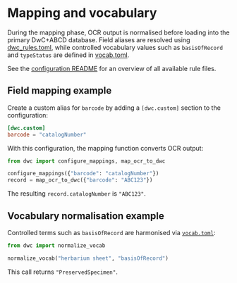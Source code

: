 # Mapping and vocabulary

During the mapping phase, OCR output is normalised before loading into the
primary DwC+ABCD database. Field aliases are resolved using
[dwc_rules.toml](../config/rules/dwc_rules.toml), while controlled vocabulary
values such as `basisOfRecord` and `typeStatus` are defined in
[vocab.toml](../config/rules/vocab.toml).

See the [configuration README](../config/README.md) for an overview of all
available rule files.

## Field mapping example

Create a custom alias for `barcode` by adding a `[dwc.custom]` section to the
configuration:

```toml
[dwc.custom]
barcode = "catalogNumber"
```

With this configuration, the mapping function converts OCR output:

```python
from dwc import configure_mappings, map_ocr_to_dwc

configure_mappings({"barcode": "catalogNumber"})
record = map_ocr_to_dwc({"barcode": "ABC123"})
```

The resulting `record.catalogNumber` is `"ABC123"`.

## Vocabulary normalisation example

Controlled terms such as `basisOfRecord` are harmonised via
[`vocab.toml`](../config/rules/vocab.toml):

```python
from dwc import normalize_vocab

normalize_vocab("herbarium sheet", "basisOfRecord")
```

This call returns `"PreservedSpecimen"`.
